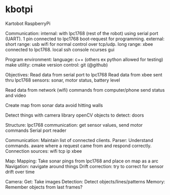 kbotpi
======

Kartobot RaspberryPi

Communication:
  internal: 
    with lpc1768 (rest of the robot) using serial port (UART).
    1 pin connected to lpc1768 boot-request for programming.
  external:
    short range: usb wifi for normal control over tcp/udp.
    long range: xbee connected to lpc1768.
  local ssh console ncurses gui


Program environment:
  language: c++ (others ex python allowed for testing)
  make utility: cmake
  version control: git (@github)


Objectives:
  Read data from serial port to lpc1768
    Read data from xbee sent thru lpc1768
    sensors: sonar, motor status, battery level

  Read data from network (wifi)
    commands from computer/phone
    send status and video

  Create map from sonar data
    avoid hitting walls

  Detect things with camera
    library openCV
    objects to detect: doors
    

Structure:
  lpc1768 communication: get sensor values, send motor commands
    Serial port reader

  Communication: Maintain list of connected clients.
    Parser: Understand commands. aware where a request came from and respond correctly.
    Connection sources:
      wifi tcp ip
      xbee
    
  Map:
    Mapping: Take sonar pings from lpc1768 and place on map as a arc
    Navigation: navigate around things
    Drift correction: try to correct for sensor drift over time

  Camera:
    Get: Take images
    Detection: Detect objects/lines/patterns
    Memory: Remember objects from last frames?
